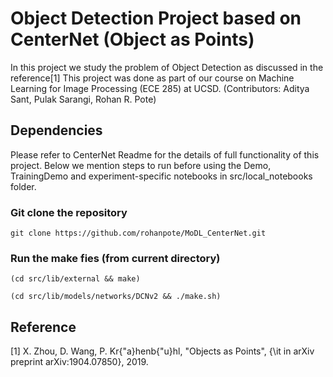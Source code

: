 # Object Detection Project based on CenterNet (Object as Points)

In this project we study the problem of Object Detection as discussed in the reference[1]
This project was done as part of our course on Machine Learning for Image Processing (ECE 285) at UCSD.
(Contributors: Aditya Sant, Pulak Sarangi, Rohan R. Pote)

## Dependencies

Please refer to CenterNet Readme for the details of full functionality of this project. Below we mention steps to run before using the Demo, TrainingDemo and experiment-specific notebooks in src/local_notebooks folder.


### Git clone the repository
~~~
git clone https://github.com/rohanpote/MoDL_CenterNet.git
~~~

### Run the make fies (from current directory)
~~~
(cd src/lib/external && make)
~~~
~~~
(cd src/lib/models/networks/DCNv2 && ./make.sh)
~~~

## Reference
[1] X. Zhou, D. Wang, P. Kr{\"a}henb{\"u}hl, "Objects as Points", {\it in arXiv preprint arXiv:1904.07850}, 2019.
